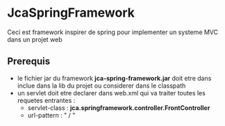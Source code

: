 # JcaSpringFramework

Ceci est framework inspirer de spring pour implementer un systeme MVC dans un projet web

## Prerequis

- le fichier jar du framework **jca-spring-framework.jar** doit etre dans inclue dans la lib du projet ou considerer dans le classpath
- un servlet doit etre declarer dans web.xml qui va traiter toutes les requetes entrantes :
  - servlet-class  : **jca.springframework.controller.FrontController**
  - url-pattern : " / "
  
